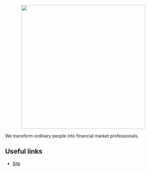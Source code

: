 <p align="center"><a href="https://academiaaltarenda.com.br/" target="_blank">
  <img src="https://lp.academiaaltarenda.com.br/wp-content/uploads/2023/03/Logo-AAR-Princiapl.png" width="400"></a>
</p>

We transform ordinary people into financial market professionals.

## Useful links

- [Site](https://altarenda.academy)
